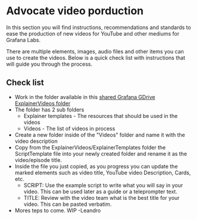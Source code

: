 # Advocate video porduction

In this section you will find instructions, recommendations and standards to ease the production of new videos for YouTube and other mediums for Grafana Labs.

There are multiple elements, images, audio files and other items you can use to create the videos. Below is a quick check list with instructions that will guide you through the process.

## Check list

- Work in the folder available in this [shared Grafana GDrive ExplainerVideos folder](https://drive.google.com/drive/u/2/folders/1VLT46sWItUP2jGAt3XJbTPqC0nzVFgJj)
- The folder has 2 sub folders
    - Explainer templates - The resources that should be used in the videos
    - Videos - The list of videos in process
- Create a new folder inside of the "Videos" folder and name it with the video description
- Copy from the ExplainerVideos/ExplainerTemplates folder the ScriptTemplate file into your newly created folder and rename it as the video/episode title.
- Inside the file you just copied, as you progress you can update the marked elements such as video title, YouTube video Description, Cards, etc.
    - SCRIPT: Use the example script to write what you will say in your video. This can be used later as a guide or a teleprompter text.
    - TITLE: Review with the video team what is the best title for your video. This can be pasted verbatim.
- Mores teps to come. WIP -Leandro